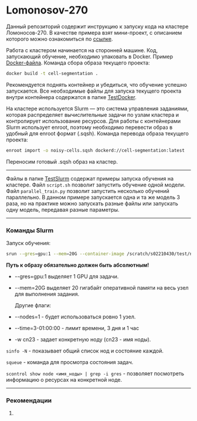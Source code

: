 # Lomonosov-270

Данный репозиторий содержит инструкцию к запуску кода на кластере Ломоносов-270.
В качестве примера взят мини-проект, с описанием которого можно ознакомиться по [ссылке](https://vkvideo.ru/video-227335000_456239038?t=59s).

Работа с кластером начинается на сторонней машине. Код, запускающий обучение, необходимо упаковать в Docker. Пример [Docker-файла](https://github.com/KourtKardash/Lomonosov-270/blob/main/TestDocker/Dockerfile).
Команда сбора образа текущего проекта:

```bash
docker build -t cell-segmentation .
```
Рекомендуется поднять контейнер и убедиться, что обучение успешно запускается. Все необходимые файлы для запуска текущего проекта внутри контейнера содержатся в папке [TestDocker](https://github.com/KourtKardash/Lomonosov-270/tree/main/TestDocker).

На кластере используется Slurm — это система управления заданиями, которая распределяет вычислительные задачи по узлам кластера и контролирует использование ресурсов. 
Для работы с контейнерами Slurm использует enroot, поэтому необходимо перевести образ в удобный для enroot формат (.sqsh). Команда перевода образа текущего проекта:

```bash
enroot import -o noisy-cells.sqsh dockerd://cell-segmentation:latest
```

Переносим готовый .sqsh образ на кластер.

---

Файлы в папке [TestSlurm](https://github.com/KourtKardash/Lomonosov-270/tree/main/TestSlurm) содержат примеры запуска обучения на кластере. Файл `script.sh` позволит запустить обучение одной модели. Файл `parallel_train.py` позволит запустить несколько обучений параллельно. В данном примере запускается одна и та же модель 3 раза, но на практике можно запускать разные файлы или запускать одну модель, передавая разные параметры.

---

### Команды Slurm

Запуск обучения:
```bash
srun --gres=gpu:1 --mem=20G --container-image /scratch/s02210430/test/noisy-cells.sqsh --container-mounts /scratch/s02210430/test/data:/workspace/data bash -c 'python3 code/nn.py' > output.log 2>&1
```
**Путь к образу обязательно должен быть абсолютным!**
- --gres=gpu:1 выделяет 1 GPU для задачи.
- --mem=20G выделяет 20 гигабайт оперативной памяти на весь узел для выполнения задания.

  Другие флаги:
- --nodes=1 - будет использоваться ровно 1 узел.
- --time=3-01:00:00 - лимит времени, 3 дня и 1 час
- -w cn23 - задает конкретную ноду (cn23 - имя ноды).

`sinfo -N` - показывает общий список нод и состояние каждой.

`squeue` - команда для просмотра состояния задач.

`scontrol show node <имя_ноды> | grep -i gres` - позволяет посмотреть информацию о ресурсах на конкретной ноде.

---

### Рекомендации

1. 
